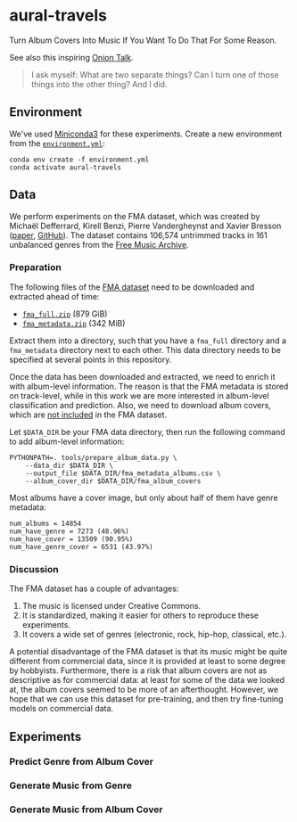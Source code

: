 # aural-travels

Turn Album Covers Into Music If You Want To Do That For Some Reason.

See also this inspiring [Onion Talk](https://www.youtube.com/watch?v=zpNgsU9o4ik).

> I ask myself: What are two separate things? Can I turn one of those things into the other thing? And I did.

## Environment
We've used [Miniconda3](https://docs.conda.io/en/latest/miniconda.html) for these experiments. Create a new environment from the [`environment.yml`](environment.yml):
```
conda env create -f environment.yml
conda activate aural-travels
```

## Data
We perform experiments on the FMA dataset, which was created by Michaël Defferrard, Kirell Benzi, Pierre Vandergheynst and Xavier Bresson ([paper](https://arxiv.org/abs/1612.01840), [GitHub](https://github.com/mdeff/fma)). The dataset contains 106,574 untrimmed tracks in 161 unbalanced genres from the [Free Music Archive](https://freemusicarchive.org/).


### Preparation
The following files of the [FMA dataset](https://github.com/mdeff/fma) need to be downloaded and extracted ahead of time:
- [`fma_full.zip`](https://os.unil.cloud.switch.ch/fma/fma_full.zip) (879 GiB)
- [`fma_metadata.zip`](https://os.unil.cloud.switch.ch/fma/fma_metadata.zip) (342 MiB)

Extract them into a directory, such that you have a `fma_full` directory and a `fma_metadata` directory next to each other. This data directory needs to be specified at several points in this repository.

Once the data has been downloaded and extracted, we need to enrich it with album-level information. The reason is that the FMA metadata is stored on track-level, while in this work we are more interested in album-level classification and prediction. Also, we need to download album covers, which are [not included](https://github.com/mdeff/fma/issues/51) in the FMA dataset.

Let `$DATA_DIR` be your FMA data directory, then run the following command to add album-level information:
```
PYTHONPATH=. tools/prepare_album_data.py \
    --data_dir $DATA_DIR \
    --output_file $DATA_DIR/fma_metadata_albums.csv \
    --album_cover_dir $DATA_DIR/fma_album_covers
```

Most albums have a cover image, but only about half of them have genre metadata:
```
num_albums = 14854
num_have_genre = 7273 (48.96%)
num_have_cover = 13509 (90.95%)
num_have_genre_cover = 6531 (43.97%)
```

### Discussion
The FMA dataset has a couple of advantages:
1. The music is licensed under Creative Commons.
2. It is standardized, making it easier for others to reproduce these experiments.
3. It covers a wide set of genres (electronic, rock, hip-hop, classical, etc.).

A potential disadvantage of the FMA dataset is that its music might be quite different from commercial data, since it is provided at least to some degree by hobbyists. Furthermore, there is a risk that album covers are not as descriptive as for commercial data: at least for some of the data we looked at, the album covers seemed to be more of an afterthought. However, we hope that we can use this dataset for pre-training, and then try fine-tuning models on commercial data.

## Experiments
### Predict Genre from Album Cover

### Generate Music from Genre

### Generate Music from Album Cover
